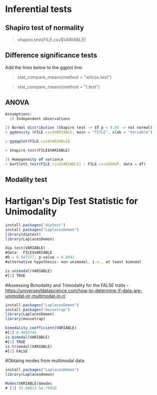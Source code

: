 
# Inferential tests

## Shapiro test of normality
> shapiro.test(FILE.csv$VARIABLE)

## Difference significance tests

Add the lines below to the ggplot line:
  
  > stat_compare_means(method = "wilcox.test")

> stat_compare_means(method = "t.test")

## ANOVA

```js
Assumptions:
  1) Independent observations

2) Normal distribution (Shapiro test -> if p < 0.05 -> not normal)
> ggdensity (FILE.csv$VARIABLE, main = "TITLE", xlab = "Variable")

> ggqqplot(FILE.csv$VARIABLE)

> shapiro.test(FILE$VARIABLE)

3) Homogeneity of variance
> bartlett.test(FILE.csv$VARIABLE1 ~ FILE.csv$GROUP, data = df)
```

## Modality test

# Hartigan's Dip Test Statistic for Unimodality
```js
install.packages("diptest")
install.packages("LaplacesDemon")
library(diptest)
library(LaplacesDemon)
```

```js
dip.test(VARIABLE)
#data:  FILE$VARIABLE
#D = 0.047377, p-value = 0.8041
#alternative hypothesis: non-unimodal, i.e., at least bimodal

is.unimodal(VARIABLE)
#[1] TRUE
```

#Assessing Bimodality and Trimodality for the FALSE traits - https://universeofdatascience.com/how-to-determine-if-data-are-unimodal-or-multimodal-in-r/
```js
install.packages("LaplacesDemon")
install.packages("mousetrap")
library(LaplacesDemon)
library(mousetrap)
```

```js
bimodality_coefficient(VARIABLE)
#[1] 0.4885745
is.bimodal(VARIABLE)
#[1] TRUE
is.trimodal(VARIABLE)
#[1] FALSE
```


#Obtaing modes from multimodal data
```js
install.packages("LaplacesDemon")
library(LaplacesDemon)
```

```js
Modes(VARIABLE)$modes
# [1] 35.49813 54.79950
```



